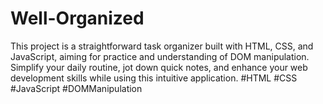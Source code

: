 # Well-Organized
This project is a straightforward task organizer built with HTML, CSS, and JavaScript, aiming for practice and understanding of DOM manipulation. Simplify your daily routine, jot down quick notes, and enhance your web development skills while using this intuitive application. #HTML #CSS #JavaScript #DOMManipulation
